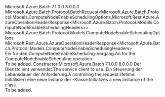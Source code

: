 <Type Name="ComputeNodeEnableSchedulingBatchRequest" FullName="Microsoft.Azure.Batch.Protocol.BatchRequests.ComputeNodeEnableSchedulingBatchRequest">
  <TypeSignature Language="C#" Value="public class ComputeNodeEnableSchedulingBatchRequest : Microsoft.Azure.Batch.Protocol.BatchRequest&lt;Microsoft.Azure.Batch.Protocol.Models.ComputeNodeEnableSchedulingOptions,Microsoft.Rest.Azure.AzureOperationHeaderResponse&lt;Microsoft.Azure.Batch.Protocol.Models.ComputeNodeEnableSchedulingHeaders&gt;&gt;" />
  <TypeSignature Language="ILAsm" Value=".class public auto ansi beforefieldinit ComputeNodeEnableSchedulingBatchRequest extends Microsoft.Azure.Batch.Protocol.BatchRequest`2&lt;class Microsoft.Azure.Batch.Protocol.Models.ComputeNodeEnableSchedulingOptions, class Microsoft.Rest.Azure.AzureOperationHeaderResponse`1&lt;class Microsoft.Azure.Batch.Protocol.Models.ComputeNodeEnableSchedulingHeaders&gt;&gt;" />
  <TypeSignature Language="DocId" Value="T:Microsoft.Azure.Batch.Protocol.BatchRequests.ComputeNodeEnableSchedulingBatchRequest" />
  <TypeSignature Language="VB.NET" Value="Public Class ComputeNodeEnableSchedulingBatchRequest&#xA;Inherits BatchRequest(Of ComputeNodeEnableSchedulingOptions, AzureOperationHeaderResponse(Of ComputeNodeEnableSchedulingHeaders))" />
  <TypeSignature Language="F#" Value="type ComputeNodeEnableSchedulingBatchRequest = class&#xA;    inherit BatchRequest&lt;ComputeNodeEnableSchedulingOptions, AzureOperationHeaderResponse&lt;ComputeNodeEnableSchedulingHeaders&gt;&gt;" />
  <AssemblyInfo>
    <AssemblyName>Microsoft.Azure.Batch</AssemblyName>
    <AssemblyVersion>7.1.0.0</AssemblyVersion>
    <AssemblyVersion>8.0.0.0</AssemblyVersion>
  </AssemblyInfo>
  <Base>
    <BaseTypeName>Microsoft.Azure.Batch.Protocol.BatchRequest&lt;Microsoft.Azure.Batch.Protocol.Models.ComputeNodeEnableSchedulingOptions,Microsoft.Rest.Azure.AzureOperationHeaderResponse&lt;Microsoft.Azure.Batch.Protocol.Models.ComputeNodeEnableSchedulingHeaders&gt;&gt;</BaseTypeName>
    <BaseTypeArguments>
      <BaseTypeArgument TypeParamName="TOptions">Microsoft.Azure.Batch.Protocol.Models.ComputeNodeEnableSchedulingOptions</BaseTypeArgument>
      <BaseTypeArgument TypeParamName="TResponse">Microsoft.Rest.Azure.AzureOperationHeaderResponse&lt;Microsoft.Azure.Batch.Protocol.Models.ComputeNodeEnableSchedulingHeaders&gt;</BaseTypeArgument>
    </BaseTypeArguments>
  </Base>
  <Interfaces />
  <Docs>
    <summary>
            <span data-ttu-id="a92e8-101">Ein <see cref="T:Microsoft.Azure.Batch.Protocol.IBatchRequest" /> für den ComputeNodeEnableScheduling-Vorgang.</span><span class="sxs-lookup"><span data-stu-id="a92e8-101">An <see cref="T:Microsoft.Azure.Batch.Protocol.IBatchRequest" /> for the ComputeNodeEnableScheduling operation.</span></span>
            </summary>
    <remarks>To be added.</remarks>
  </Docs>
  <Members>
    <Member MemberName=".ctor">
      <MemberSignature Language="C#" Value="public ComputeNodeEnableSchedulingBatchRequest (Microsoft.Azure.Batch.Protocol.BatchServiceClient serviceClient, System.Threading.CancellationToken cancellationToken);" />
      <MemberSignature Language="ILAsm" Value=".method public hidebysig specialname rtspecialname instance void .ctor(class Microsoft.Azure.Batch.Protocol.BatchServiceClient serviceClient, valuetype System.Threading.CancellationToken cancellationToken) cil managed" />
      <MemberSignature Language="DocId" Value="M:Microsoft.Azure.Batch.Protocol.BatchRequests.ComputeNodeEnableSchedulingBatchRequest.#ctor(Microsoft.Azure.Batch.Protocol.BatchServiceClient,System.Threading.CancellationToken)" />
      <MemberSignature Language="F#" Value="new Microsoft.Azure.Batch.Protocol.BatchRequests.ComputeNodeEnableSchedulingBatchRequest : Microsoft.Azure.Batch.Protocol.BatchServiceClient * System.Threading.CancellationToken -&gt; Microsoft.Azure.Batch.Protocol.BatchRequests.ComputeNodeEnableSchedulingBatchRequest" Usage="new Microsoft.Azure.Batch.Protocol.BatchRequests.ComputeNodeEnableSchedulingBatchRequest (serviceClient, cancellationToken)" />
      <MemberType>Constructor</MemberType>
      <AssemblyInfo>
        <AssemblyName>Microsoft.Azure.Batch</AssemblyName>
        <AssemblyVersion>7.1.0.0</AssemblyVersion>
        <AssemblyVersion>8.0.0.0</AssemblyVersion>
      </AssemblyInfo>
      <Parameters>
        <Parameter Name="serviceClient" Type="Microsoft.Azure.Batch.Protocol.BatchServiceClient" />
        <Parameter Name="cancellationToken" Type="System.Threading.CancellationToken" />
      </Parameters>
      <Docs>
        <param name="serviceClient"><span data-ttu-id="a92e8-102">Der Dienstclient verwendet.</span><span class="sxs-lookup"><span data-stu-id="a92e8-102">The service client to use.</span></span></param>
        <param name="cancellationToken"><span data-ttu-id="a92e8-103">Ein <see cref="T:System.Threading.CancellationToken" /> Steuerung der Lebensdauer der Anforderung.</span><span class="sxs-lookup"><span data-stu-id="a92e8-103">A <see cref="T:System.Threading.CancellationToken" /> controlling the request lifetime.</span></span></param>
        <summary>
            <span data-ttu-id="a92e8-104">Initialisiert eine neue Instanz der <see cref="T:Microsoft.Azure.Batch.Protocol.BatchRequests.ComputeNodeEnableSchedulingBatchRequest" />-Klasse.</span><span class="sxs-lookup"><span data-stu-id="a92e8-104">Initializes a new instance of the <see cref="T:Microsoft.Azure.Batch.Protocol.BatchRequests.ComputeNodeEnableSchedulingBatchRequest" /> class.</span></span>
            </summary>
        <remarks>To be added.</remarks>
      </Docs>
    </Member>
  </Members>
</Type>